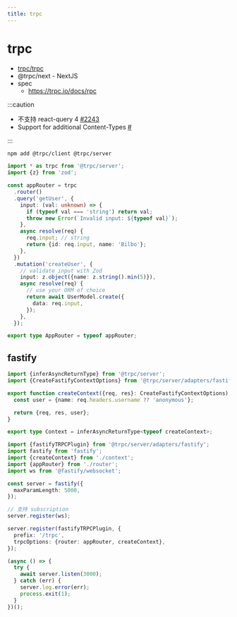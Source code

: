```yaml
---
title: trpc
---
```


# trpc

- [trpc/trpc](https://github.com/trpc/trpc)
- @trpc/next - NextJS
- spec
  - https://trpc.io/docs/rpc

:::caution

- 不支持 react-query 4 [#2243](https://github.com/trpc/trpc/issues/2243)
- Support for additional Content-Types [#](https://github.com/trpc/trpc/issues/1937)

:::

```bash
npm add @trpc/client @trpc/server
```

```ts
import * as trpc from '@trpc/server';
import {z} from 'zod';

const appRouter = trpc
  .router()
  .query('getUser', {
    input: (val: unknown) => {
      if (typeof val === 'string') return val;
      throw new Error(`Invalid input: ${typeof val}`);
    },
    async resolve(req) {
      req.input; // string
      return {id: req.input, name: 'Bilbo'};
    },
  })
  .mutation('createUser', {
    // validate input with Zod
    input: z.object({name: z.string().min(5)}),
    async resolve(req) {
      // use your ORM of choice
      return await UserModel.create({
        data: req.input,
      });
    },
  });

export type AppRouter = typeof appRouter;
```

## fastify

```ts title="context.ts"
import {inferAsyncReturnType} from '@trpc/server';
import {CreateFastifyContextOptions} from '@trpc/server/adapters/fastify';

export function createContext({req, res}: CreateFastifyContextOptions) {
  const user = {name: req.headers.username ?? 'anonymous'};

  return {req, res, user};
}

export type Context = inferAsyncReturnType<typeof createContext>;
```

```ts
import {fastifyTRPCPlugin} from '@trpc/server/adapters/fastify';
import fastify from 'fastify';
import {createContext} from './context';
import {appRouter} from './router';
import ws from '@fastify/websocket';

const server = fastify({
  maxParamLength: 5000,
});

// 支持 subscription
server.register(ws);

server.register(fastifyTRPCPlugin, {
  prefix: '/trpc',
  trpcOptions: {router: appRouter, createContext},
});

(async () => {
  try {
    await server.listen(3000);
  } catch (err) {
    server.log.error(err);
    process.exit(1);
  }
})();
```
